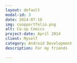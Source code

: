 ```yaml
---
layout: default
modal-id: 3
date: 2014-07-16
img: coopportfolio.png
alt: Co-op Comics
project-date: April 2014
client: Myself
category: Android Development
description: For my friends

---
```

